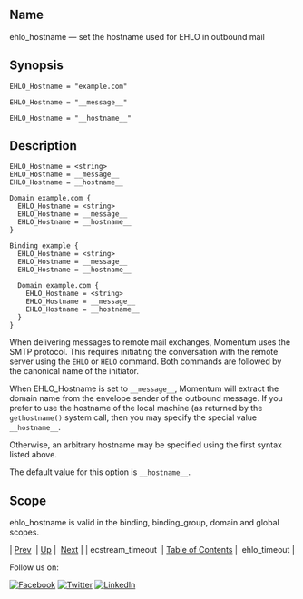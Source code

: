 <a name="conf.ref.ehlo_hostname"></a>
## Name

ehlo_hostname — set the hostname used for EHLO in outbound mail

## Synopsis

`EHLO_Hostname = "example.com"`

`EHLO_Hostname = "__message__"`

`EHLO_Hostname = "__hostname__"`

<a name="idp24545488"></a>
## Description

```
EHLO_Hostname = <string>
EHLO_Hostname = __message__
EHLO_Hostname = __hostname__

Domain example.com {
  EHLO_Hostname = <string>
  EHLO_Hostname = __message__
  EHLO_Hostname = __hostname__
}

Binding example {
  EHLO_Hostname = <string>
  EHLO_Hostname = __message__
  EHLO_Hostname = __hostname__

  Domain example.com {
    EHLO_Hostname = <string>
    EHLO_Hostname = __message__
    EHLO_Hostname = __hostname__
  }
}
```

When delivering messages to remote mail exchanges, Momentum uses the SMTP protocol. This requires initiating the conversation with the remote server using the `EHLO` or `HELO` command. Both commands are followed by the canonical name of the initiator.

When EHLO_Hostname is set to `__message__`, Momentum will extract the domain name from the envelope sender of the outbound message. If you prefer to use the hostname of the local machine (as returned by the `gethostname()` system call, then you may specify the special value `__hostname__`.

Otherwise, an arbitrary hostname may be specified using the first syntax listed above.

The default value for this option is `__hostname__`.

<a name="idp24553024"></a>
## Scope

ehlo_hostname is valid in the binding, binding_group, domain and global scopes.

| [Prev](conf.ref.ecstream_timeout.php)  | [Up](config.options.ref.php) |  [Next](conf.ref.ehlo_timeout.php) |
| ecstream_timeout  | [Table of Contents](index.php) |  ehlo_timeout |

Follow us on:

[![Facebook](https://support.messagesystems.com/images/icon-facebook.png)](http://www.facebook.com/messagesystems) [![Twitter](https://support.messagesystems.com/images/icon-twitter.png)](http://twitter.com/#!/MessageSystems) [![LinkedIn](https://support.messagesystems.com/images/icon-linkedin.png)](http://www.linkedin.com/company/message-systems)
